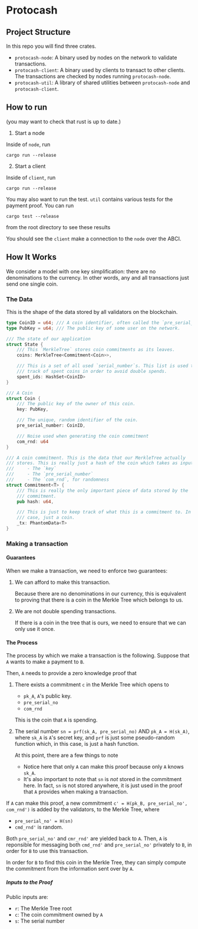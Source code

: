 # Protocash

## Project Structure

In this repo you will find three crates.
- `protocash-node`: A binary used by nodes on the network to validate
   transactions.
- `protocash-client`: A binary used by clients to transact to other clients.
  The transactions are checked by nodes running `protocash-node`.
- `protocash-util`: A library of shared utilities between `protocash-node` and
  `protocash-client`.

## How to run
(you may want to check that rust is up to date.)

1. Start a node

  Inside of `node`, run

  ```
  cargo run --release
  ```

2. Start a client

  Inside of `client`, run

  ```
  cargo run --release
  ```

You may also want to run the test. `util` contains various tests for the payment
proof. You can run

```
cargo test --release
```

from the root directory to see these results

You should see the `client` make a connection to the `node` over the ABCI.

## How It Works

We consider a model with one key simplification: there are no denominations to
the currency. In other words, any and all transactions just send one single
coin.

### The Data

This is the shape of the data stored by all validators on the blockchain.

```rs
type CoinID = u64; /// A coin identifier, often called the `pre_serial_number`.
type PubKey = u64; /// The public key of some user on the network.

/// The state of our application
struct State {
    /// This `MerkleTree` stores coin commitments as its leaves.
    coins: MerkleTree<Commitment<Coin>>,

    /// This is a set of all used `serial_number`s. This list is used to keep
    /// track of spent coins in order to avoid double spends.
    spent_ids: HashSet<CoinID>
}

/// A Coin
struct Coin {
    /// The public key of the owner of this coin.
    key: PubKey,

    /// The unique, random identifier of the coin.
    pre_serial_number: CoinID,

    /// Noise used when generating the coin commitment
    com_rnd: u64
}

/// A coin commitment. This is the data that our MerkleTree actually
/// stores. This is really just a hash of the coin which takes as input
///     - The `key`
///     - The `pre_serial_number`
///     - The `com_rnd`, for randomness
struct Commitment<T> {
    /// This is really the only important piece of data stored by the
    /// commitment.
    pub hash: u64,

    /// This is just to keep track of what this is a commitment to. In this
    /// case, just a coin.
    _tx: PhantomData<T>
}
```

### Making a transaction

#### Guarantees

When we make a transaction, we need to enforce two guarantees:
1. We can afford to make this transaction.

    Because there are no denominations in our currency, this is equivalent to
    proving that there is a coin in the Merkle Tree which belongs to us.

2. We are not double spending transactions.

    If there is a coin in the tree that is ours, we need to ensure that we can
    only use it once.

#### The Process

The process by which we make a transaction is the following. Suppose that `A`
wants to make a payment to `B`.

Then, `A` needs to provide a zero knowledge proof that

1. There exists a commitment `c` in the Merkle Tree which opens to
      - `pk_A`, `A`'s public key.
      - `pre_serial_no`
      - `com_rnd`
   
   This is the coin that `A` is spending.

2. The serial number `sn = prf(sk_A, pre_serial_no)` AND `pk_A = H(sk_A)`, where
   `sk_A` is `A`'s secret key, and `prf` is just some pseudo-random function
   which, in this case, is just a hash function.

   At this point, there are a few things to note
   - Notice here that only `A` can make this proof because only `A` knows `sk_A`.
   - It's also important to note that `sn` is *not* stored in the commitment here.
     In fact, `sn` is not stored anywhere, it is just used in the proof that `A`
     provides when making a transaction.

If `A` can make this proof, a new commitment `c' = H(pk_B, pre_serial_no',
com_rnd')` is added by the validators, to the Merkle Tree, where
- `pre_serial_no' = H(sn)`
- `cmd_rnd'` is random.

Both `pre_serial_no'` and `cmr_rnd'` are yielded back to `A`. Then, `A` is
reponsible for messaging both `cmd_rnd'` and `pre_serial_no'` privately to `B`,
in order for `B` to use this transaction.

In order for `B` to find this coin in the Merkle Tree, they can simply compute
the commitment from the information sent over by `A`.

##### Inputs to the Proof

Public inputs are:
- `r`: The Merkle Tree root
- `c`: The coin commitment owned by `A`
- `s`: The serial number
